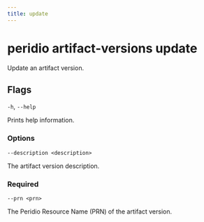 ```yaml
---
title: update
---
```


# peridio artifact-versions update

Update an artifact version.

## Flags

`-h`, `--help`

Prints help information.

### Options

`--description <description>`

The artifact version description.

### Required

`--prn <prn>`

The Peridio Resource Name (PRN) of the artifact version.
